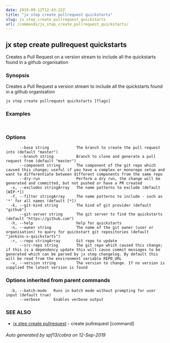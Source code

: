 ```yaml
---
date: 2019-09-12T12:43:22Z
title: "jx step create pullrequest quickstarts"
slug: jx_step_create_pullrequest_quickstarts
url: /commands/jx_step_create_pullrequest_quickstarts/
---
```

## jx step create pullrequest quickstarts

Creates a Pull Request on a version stream to include all the quickstarts found in a github organisation

### Synopsis

Creates a Pull Request a version stream to include all the quickstarts found in a github organisation

```
jx step create pullrequest quickstarts [flags]
```

### Examples

```
  
```

### Options

```
      --base string            The branch to create the pull request into (default "master")
      --branch string          Branch to clone and generate a pull request from (default "master")
      --component string       The component of the git repo which caused this change; useful if you have a complex or monorepo setup and want to differentiate between different components from the same repo
      --dry-run                Perform a dry run, the change will be generated and committed, but not pushed or have a PR created
  -x, --excludes stringArray   The name patterns to exclude (default [WIP-*])
  -f, --filter stringArray     The name patterns to include - such as '*' for all names (default [*])
  -k, --git-kind string        The kind of git provider (default "github")
      --git-server string      The git server to find the quickstarts (default "https://github.com")
  -h, --help                   help for quickstarts
  -n, --owner string           The name of the git owner (user or organisation) to query for quickstart git repositories (default "jenkins-x-quickstarts")
  -r, --repo stringArray       Git repo to update
      --src-repo string        The git repo which caused this change; if this is a dependency update this will cause commit messages to be generated which can be parsed by jx step changelog. By default this will be read from the environment variable REPO_URL
  -v, --version string         The version to change. If no version is supplied the latest version is found
```

### Options inherited from parent commands

```
  -b, --batch-mode   Runs in batch mode without prompting for user input (default true)
      --verbose      Enables verbose output
```

### SEE ALSO

* [jx step create pullrequest](/commands/jx_step_create_pullrequest/)	 - create pullrequest [command]

###### Auto generated by spf13/cobra on 12-Sep-2019
